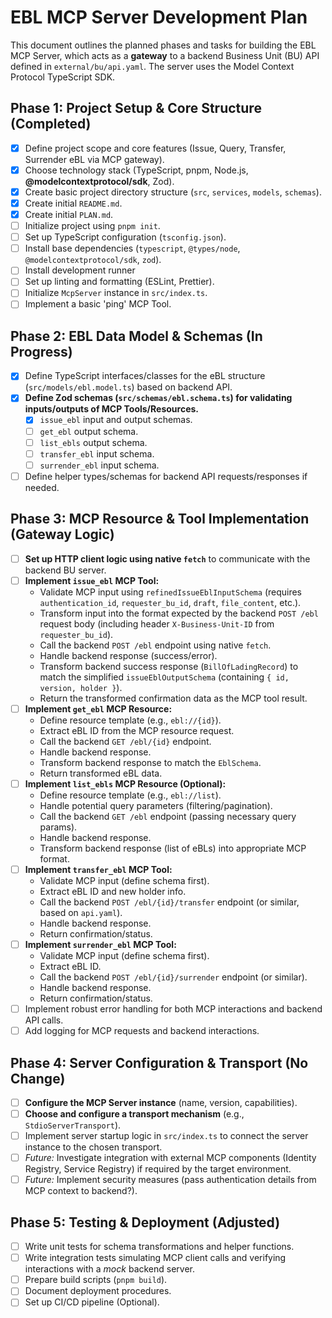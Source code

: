 # EBL MCP Server Development Plan

This document outlines the planned phases and tasks for building the EBL MCP Server, which acts as a **gateway** to a backend Business Unit (BU) API defined in `external/bu/api.yaml`. The server uses the Model Context Protocol TypeScript SDK.

## Phase 1: Project Setup & Core Structure (Completed)

*   [x] Define project scope and core features (Issue, Query, Transfer, Surrender eBL via MCP gateway).
*   [x] Choose technology stack (TypeScript, pnpm, Node.js, **@modelcontextprotocol/sdk**, Zod).
*   [x] Create basic project directory structure (`src`, `services`, `models`, `schemas`).
*   [x] Create initial `README.md`.
*   [x] Create initial `PLAN.md`.
*   [ ] Initialize project using `pnpm init`.
*   [ ] Set up TypeScript configuration (`tsconfig.json`).
*   [ ] Install base dependencies (`typescript`, `@types/node`, `@modelcontextprotocol/sdk`, `zod`).
*   [ ] Install development runner
*   [ ] Set up linting and formatting (ESLint, Prettier).
*   [ ] Initialize `McpServer` instance in `src/index.ts`.
*   [ ] Implement a basic 'ping' MCP Tool.

## Phase 2: EBL Data Model & Schemas (In Progress)

*   [x] Define TypeScript interfaces/classes for the eBL structure (`src/models/ebl.model.ts`) based on backend API.
*   [x] **Define Zod schemas (`src/schemas/ebl.schema.ts`) for validating inputs/outputs of MCP Tools/Resources.**
    *   [x] `issue_ebl` input and output schemas.
    *   [ ] `get_ebl` output schema.
    *   [ ] `list_ebls` output schema.
    *   [ ] `transfer_ebl` input schema.
    *   [ ] `surrender_ebl` input schema.
*   [ ] Define helper types/schemas for backend API requests/responses if needed.

## Phase 3: MCP Resource & Tool Implementation (Gateway Logic)

*   [ ] **Set up HTTP client logic using native `fetch`** to communicate with the backend BU server.
*   [ ] **Implement `issue_ebl` MCP Tool:**
    *   Validate MCP input using `refinedIssueEblInputSchema` (requires `authentication_id`, `requester_bu_id`, `draft`, `file_content`, etc.).
    *   Transform input into the format expected by the backend `POST /ebl` request body (including header `X-Business-Unit-ID` from `requester_bu_id`).
    *   Call the backend `POST /ebl` endpoint using native `fetch`.
    *   Handle backend response (success/error).
    *   Transform backend success response (`BillOfLadingRecord`) to match the simplified `issueEblOutputSchema` (containing `{ id, version, holder }`).
    *   Return the transformed confirmation data as the MCP tool result.
*   [ ] **Implement `get_ebl` MCP Resource:**
    *   Define resource template (e.g., `ebl://{id}`).
    *   Extract eBL ID from the MCP resource request.
    *   Call the backend `GET /ebl/{id}` endpoint.
    *   Handle backend response.
    *   Transform backend response to match the `EblSchema`.
    *   Return transformed eBL data.
*   [ ] **Implement `list_ebls` MCP Resource (Optional):**
    *   Define resource template (e.g., `ebl://list`).
    *   Handle potential query parameters (filtering/pagination).
    *   Call the backend `GET /ebl` endpoint (passing necessary query params).
    *   Handle backend response.
    *   Transform backend response (list of eBLs) into appropriate MCP format.
*   [ ] **Implement `transfer_ebl` MCP Tool:**
    *   Validate MCP input (define schema first).
    *   Extract eBL ID and new holder info.
    *   Call the backend `POST /ebl/{id}/transfer` endpoint (or similar, based on `api.yaml`).
    *   Handle backend response.
    *   Return confirmation/status.
*   [ ] **Implement `surrender_ebl` MCP Tool:**
    *   Validate MCP input (define schema first).
    *   Extract eBL ID.
    *   Call the backend `POST /ebl/{id}/surrender` endpoint (or similar).
    *   Handle backend response.
    *   Return confirmation/status.
*   [ ] Implement robust error handling for both MCP interactions and backend API calls.
*   [ ] Add logging for MCP requests and backend interactions.

## Phase 4: Server Configuration & Transport (No Change)

*   [ ] **Configure the MCP Server instance** (name, version, capabilities).
*   [ ] **Choose and configure a transport mechanism** (e.g., `StdioServerTransport`).
*   [ ] Implement server startup logic in `src/index.ts` to connect the server instance to the chosen transport.
*   [ ] *Future:* Investigate integration with external MCP components (Identity Registry, Service Registry) if required by the target environment.
*   [ ] *Future:* Implement security measures (pass authentication details from MCP context to backend?).

## Phase 5: Testing & Deployment (Adjusted)

*   [ ] Write unit tests for schema transformations and helper functions.
*   [ ] Write integration tests simulating MCP client calls and verifying interactions with a *mock* backend server.
*   [ ] Prepare build scripts (`pnpm build`).
*   [ ] Document deployment procedures.
*   [ ] Set up CI/CD pipeline (Optional).
